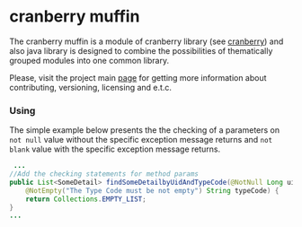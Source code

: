 # cranberry muffin

The cranberry muffin is a module of cranberry library (see [cranberry](../README.md)) and also java library is designed to combine the possibilities of thematically grouped modules into one common library.

Please, visit the project main [page](../README.md) for getting more information about contributing, versioning, licensing and e.t.c.

### Using

The simple example below presents the the checking of a parameters on `not null` value without the specific exception message returns and  `not blank` value with the specific exception message returns.

```java
 ...
//Add the checking statements for method params
public List<SomeDetail> findSomeDetailbyUidAndTypeCode(@NotNull Long uid, 
    @NotEmpty("The Type Code must be not empty") String typeCode) {
    return Collections.EMPTY_LIST;
}
...
```
